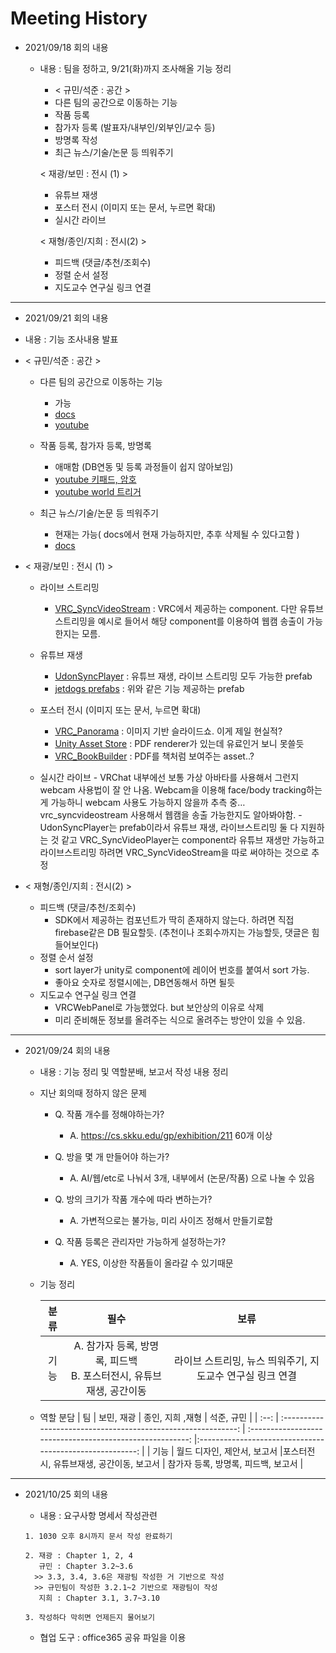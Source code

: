 # Meeting History

- 2021/09/18 회의 내용

  - 내용 : 팀을 정하고, 9/21(화)까지 조사해올 기능 정리

    - < 규민/석준 : 공간 >
    - 다른 팀의 공간으로 이동하는 기능
    - 작품 등록
    - 참가자 등록 (발표자/내부인/외부인/교수 등)
    - 방명록 작성
    - 최근 뉴스/기술/논문 등 띄워주기

    < 재광/보민 : 전시 (1) >

    - 유튜브 재생
    - 포스터 전시 (이미지 또는 문서, 누르면 확대)
    - 실시간 라이브

    < 재형/종인/지희 : 전시(2) >

    - 피드백 (댓글/추천/조회수)
    - 정렬 순서 설정
    - 지도교수 연구실 링크 연결

<hr>

- 2021/09/21 회의 내용

- 내용 : 기능 조사내용 발표
- < 규민/석준 : 공간 >

  - 다른 팀의 공간으로 이동하는 기능
    - 가능
    - [docs](https://docs.vrchat.com/docs/vrc_portalmarker)
    - [youtube](https://www.youtube.com/watch?v=vfJiyDoCFng)
  - 작품 등록, 참가자 등록, 방명록

    - 애매함 (DB연동 및 등록 과정들이 쉽지 않아보임)
    - [youtube 키패드, 암호](https://www.youtube.com/watch?v=mSnLzyRe2Mk)
    - [youtube world 트리거](https://www.youtube.com/watch?v=y7mKZqgmmck)

  - 최근 뉴스/기술/논문 등 띄워주기

    - 현재는 가능( docs에서 현재 가능하지만, 추후 삭제될 수 있다고함 )
    - [docs](https://docs.vrchat.com/docs/vrc_webpanel)

- < 재광/보민 : 전시 (1) >

  - 라이브 스트리밍

    - [VRC_SyncVideoStream](https://docs.vrchat.com/docs/vrc_syncvideostream)
      : VRC에서 제공하는 component. 다만 유튜브 스트리밍을 예시로 들어서 해당 component를 이용하여 웹캠 송출이 가능한지는 모름.

  - 유튜브 재생

    - [UdonSyncPlayer](https://gongdolhoon.tistory.com/entry/UnityVR-Chat-SDK-10-Video-Player)
      : 유튜브 재생, 라이브 스트리밍 모두 가능한 prefab
    - [jetdogs prefabs](https://github.com/jetdog8808/JetDogs-Prefabs)
      : 위와 같은 기능 제공하는 prefab

  - 포스터 전시 (이미지 또는 문서, 누르면 확대)

    - [VRC_Panorama](https://docs.vrchat.com/docs/vrc_panorama)
      : 이미지 기반 슬라이드쇼. 이게 제일 현실적?
    - [Unity Asset Store](https://assetstore.unity.com/packages/tools/gui/pdf-renderer-32815?locale=ko-KR)
      : PDF renderer가 있는데 유료인거 보니 못쓸듯
    - [VRC_BookBuilder](https://booth.pm/ja/items/1786695)
      : PDF를 책처럼 보여주는 asset..?

  - 실시간 라이브 - VRChat 내부에선 보통 가상 아바타를 사용해서 그런지 webcam 사용법이 잘 안 나옴. Webcam을 이용해 face/body tracking하는 게 가능하니 webcam 사용도 가능하지 않을까 추측 중… vrc_syncvideostream 사용해서 웹캠을 송출 가능한지도 알아봐야함. - UdonSyncPlayer는 prefab이라서 유튜브 재생, 라이브스트리밍 둘 다 지원하는 것 같고
    VRC_SyncVideoPlayer는 component라 유튜브 재생만 가능하고 라이브스트리밍 하려면 VRC_SyncVideoStream을 따로 써야하는 것으로 추정

- < 재형/종인/지희 : 전시(2) >

  - 피드백 (댓글/추천/조회수)
    - SDK에서 제공하는 컴포넌트가 딱히 존재하지 않는다. 하려면 직접 firebase같은 DB 필요할듯. (추천이나 조회수까지는 가능할듯, 댓글은 힘들어보인다)
  - 정렬 순서 설정
    - sort layer가 unity로 component에 레이어 번호를 붙여서 sort 가능.
    - 좋아요 숫자로 정렬시에는, DB연동해서 하면 될듯
  - 지도교수 연구실 링크 연결
    - VRCWebPanel로 가능했었다. but 보안상의 이유로 삭제
    - 미리 준비해둔 정보를 올려주는 식으로 올려주는 방안이 있을 수 있음.

<hr>

- 2021/09/24 회의 내용

  - 내용 : 기능 정리 및 역할분배, 보고서 작성 내용 정리

  - 지난 회의때 정하지 않은 문제

    - Q. 작품 개수를 정해야하는가?

      - A. https://cs.skku.edu/gp/exhibition/211 60개 이상

    - Q. 방을 몇 개 만들어야 하는가?

      - A. AI/웹/etc로 나눠서 3개, 내부에서 (논문/작품) 으로 나눌 수 있음

    - Q. 방의 크기가 작품 개수에 따라 변하는가?

      - A. 가변적으로는 불가능, 미리 사이즈 정해서 만들기로함

    - Q. 작품 등록은 관리자만 가능하게 설정하는가?
      - A. YES, 이상한 작품들이 올라갈 수 있기때문

  - 기능 정리

    | 분류 |                                 필수                                  |                           보류                            |
    | :--: | :-------------------------------------------------------------------: | :-------------------------------------------------------: |
    | 기능 | A. 참가자 등록, 방명록, 피드백<br>B. 포스터전시, 유튜브재생, 공간이동 | 라이브 스트리밍, 뉴스 띄워주기, 지도교수 연구실 링크 연결 |

  - 역할 분담
    | 팀 | 보민, 재광 | 종인, 지희 ,재형 | 석준, 규민 |
    | :--: | :-----------------------------------------------------------: | :-------------------------------------------------------: |:-------------------------------------------------------: |
    | 기능 | 월드 디자인, 제안서, 보고서 |포스터전시, 유튜브재생, 공간이동, 보고서 | 참가자 등록, 방명록, 피드백, 보고서 |

<hr>

- 2021/10/25 회의 내용

  - 내용 : 요구사항 명세서 작성관련

  ```
  1. 1030 오후 8시까지 문서 작성 완료하기

  2. 재광 : Chapter 1, 2, 4
     규민 : Chapter 3.2~3.6
    >> 3.3, 3.4, 3.6은 재광팀 작성한 거 기반으로 작성
    >> 규민팀이 작성한 3.2.1~2 기반으로 재광팀이 작성
     지희 : Chapter 3.1, 3.7~3.10

  3. 작성하다 막히면 언제든지 물어보기
  ```

  - 협업 도구 : office365 공유 파일을 이용
